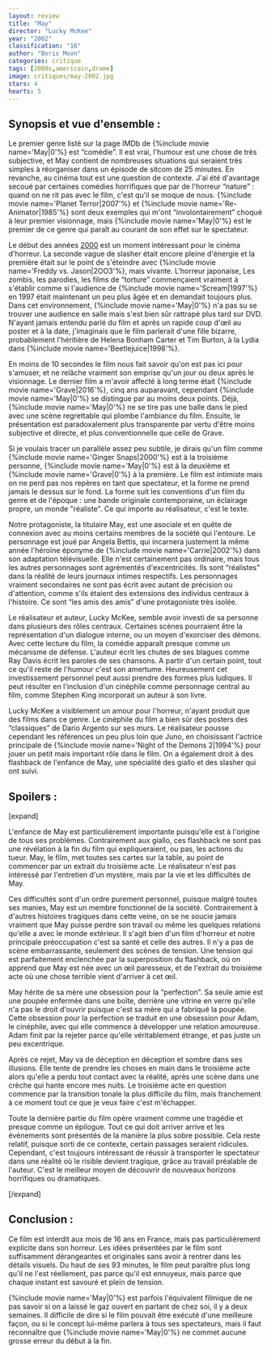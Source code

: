 ```yaml
---
layout: review
title: "May"
director: "Lucky McKee"
year: "2002"
classification: "16"
author: "Boris Moon"
categories: critique
tags: [2000s,americain,drame]
image: critiques/may-2002.jpg
stars: 4
hearts: 5
---
```


## Synopsis et vue d'ensemble :

Le premier genre listé sur la page IMDb de {%include movie name='May|0'%} est “comédie”. Il est vrai, l'humour est une chose de très subjective, et May contient de nombreuses situations qui seraient très simples à réorganiser dans un épisode de sitcom de 25 minutes. En revanche, au cinéma tout est une question de contexte. J'ai été d'avantage secoué par certaines comédies horrifiques que par de l'horreur “nature” : quand on ne rit pas avec le film, c'est qu'il se moque de nous. {%include movie name='Planet Terror|2007'%} et {%include movie name='Re-Animator|1985'%} sont deux exemples qui m'ont “involontairement” choqué à leur premier visionnage, mais {%include movie name='May|0'%} est le premier de ce genre qui paraît au courant de son effet sur le spectateur.

Le début des années [2000](2000s) est un moment intéressant pour le cinéma d'horreur. La seconde vague de slasher était encore pleine d'énergie et la première était sur le point de s'éteindre avec {%include movie name='Freddy vs. Jason|2OO3'%}, mais vivante. L'horreur japonaise, Les zombis, les parodies, les films de “torture” commençaient vraiment à s'établir comme si l'audience de {%include movie name='Scream|1997'%} en 1997 était maintenant un peu plus âgée et en demandait toujours plus. Dans cet environnement, {%include movie name='May|0'%} n'a pas su se trouver une audience en salle mais s'est bien sûr rattrapé plus tard sur DVD. N'ayant jamais entendu parlé du film et après un rapide coup d'œil au poster et à la date, j'imaginais que le film parlerait d'une fille bizarre, probablement l'héritière de Helena Bonham Carter et Tim Burton, à la Lydia dans {%include movie name='Beetlejuice|1998'%}.

En moins de 10 secondes le film nous fait savoir qu'on est pas ici pour s'amuser, et ne relâche vraiment son emprise qu'un jour ou deux après le visionnage. Le dernier film a m'avoir affecté à long terme était {%include movie name='Grave|2016'%}, cinq ans auparavant, cependant {%include movie name='May|0'%} se distingue par au moins deux points. Déjà, {%include movie name='May|0'%} ne se tire pas une balle dans le pied avec une scène regrettable qui plombe l'ambiance du film. Ensuite, le présentation est paradoxalement plus transparente par vertu d'être moins subjective et directe, et plus conventionnelle que celle de Grave.

Si je voulais tracer un parallèle assez peu subtile, je dirais qu'un film comme {%include movie name='Ginger Snaps|2000'%} est à la troisième personne, {%include movie name='May|0'%} est à la deuxième et {%include movie name='Grave|0'%} à la première. Le film est intimiste mais on ne perd pas nos repères en tant que spectateur, et la forme ne prend jamais le dessus sur le fond. La forme suit les conventions d'un film du genre et de l'époque : une bande originale contemporaine, un éclairage propre, un monde "réaliste". Ce qui importe au réalisateur, c'est le texte.

Notre protagoniste, la titulaire May, est une asociale et en quête de connexion avec au moins certains membres de la société qui l'entoure. Le personnage est joué par Angela Bettis, qui incarnera justement la même année l'héroïne éponyme de {%include movie name='Carrie|2002'%} dans son adaptation télévisuelle. Elle n'est certainement pas ordinaire, mais tous les autres personnages sont agrémentés d'excentricités. Ils sont “réalistes” dans la réalité de leurs journaux intimes respectifs. Les personnages vraiment secondaires ne sont pas écrit avec autant de précision ou d'attention, comme s'ils étaient des extensions des individus centraux à l'histoire. Ce sont “les amis des amis” d'une protagoniste très isolée.

Le réalisateur et auteur, Lucky McKee, semble avoir investi de sa personne dans plusieurs des rôles centraux. Certaines scènes pourraient être la représentation d'un dialogue interne, ou un moyen d'exorciser des démons. Avec cette lecture du film, la comédie apparaît presque comme un mécanisme de défense. L'auteur écrit les chutes de ses blagues comme Ray Davis écrit les paroles de ses chansons. A partir d'un certain point, tout ce qu'il reste de l'humour c'est son amertume. Heureusement cet investissement personnel peut aussi prendre des formes plus ludiques. Il peut résulter en l'inclusion d'un cinéphile comme personnage central au film, comme Stephen King incorporait un auteur à son livre.

Lucky McKee a visiblement un amour pour l'horreur, n'ayant produit que des films dans ce genre. Le cinéphile du film a bien sûr des posters des “classiques” de Dario Argento sur ses murs. Le réalisateur pousse cependant les références un peu plus loin que Juno, en choisissant l'actrice principale de {%include movie name='Night of the Demons 2|1994'%} pour jouer un petit mais important rôle dans le film. On a également droit à des flashback de l'enfance de May, une spécialité des giallo et des slasher qui ont suivi.

## Spoilers :

[expand]

L'enfance de May est particulièrement importante puisqu'elle est à l'origine de tous ses problèmes. Contrairement aux giallo, ces flashback ne sont pas une révélation à la fin du film qui expliqueraient, ou pas, les actions du tueur. May, le film, met toutes ses cartes sur la table, au point de commencer par un extrait du troisième acte. Le réalisateur n'est pas intéressé par l'entretien d'un mystère, mais par la vie et les difficultés de May.

Ces difficultés sont d'un ordre purement personnel, puisque malgré toutes ses manies, May est un membre fonctionnel de la société. Contrairement à d'autres histoires tragiques dans cette veine, on se ne soucie jamais vraiment que May puisse perdre son travail ou même les quelques relations qu'elle a avec le monde extérieur. Il s'agit bien d'un film d'horreur et notre principale préoccupation c'est sa santé et celle des autres. Il n'y a pas de scène embarrassante, seulement des scènes de tension. Une tension qui est parfaitement enclenchée par la superposition du flashback, où on apprend que May est née avec un œil paresseux, et de l'extrait du troisième acte où une chose terrible vient d'arriver à cet œil.

May hérite de sa mère une obsession pour la “perfection”. Sa seule amie est une poupée enfermée dans une boîte, derrière une vitrine en verre qu'elle n'a pas le droit d'ouvrir puisque c'est sa mère qui a fabriqué la poupée. Cette obsession pour la perfection se traduit en une obsession pour Adam, le cinéphile, avec qui elle commence à développer une relation amoureuse. Adam finit par la rejeter parce qu'elle véritablement étrange, et pas juste un peu excentrique.

Après ce rejet, May va de déception en déception et sombre dans ses illusions. Elle tente de prendre les choses en main dans le troisième acte alors qu'elle a perdu tout contact avec la réalité, après une scène dans une crèche qui hante encore mes nuits. Le troisième acte en question commence par la transition tonale la plus difficile du film, mais franchement à ce moment tout ce que je veux faire c'est m'échapper.

Toute la dernière partie du film opère vraiment comme une tragédie et presque comme un épilogue. Tout ce qui doit arriver arrive et les événements sont présentés de la manière la plus sobre possible. Cela reste relatif, puisque sorti de ce contexte, certain passages seraient ridicules. Cependant, c'est toujours intéressant de réussir à transporter le spectateur dans une réalité où le risible devient tragique, grâce au travail préalable de l'auteur. C'est le meilleur moyen de découvrir de nouveaux horizons horrifiques ou dramatiques.

[/expand]

## Conclusion :

Ce film est interdit aux mois de 16 ans en France, mais pas particulièrement explicite dans son horreur. Les idées présentées par le film sont suffisamment dérangeantes et originales sans avoir à rentrer dans les détails visuels. Du haut de ses 93 minutes, le film peut paraître plus long qu'il ne l'est réellement, pas parce qu'il est ennuyeux, mais parce que chaque instant est savouré et plein de tension.

{%include movie name='May|0'%} est parfois l'équivalent filmique de ne pas savoir si on a laissé le gaz ouvert en partant de chez soi, il y a deux semaines. Il difficile de dire si le film pouvait être exécuté d'une meilleure façon, ou si le concept lui-même parlera à tous ses spectateurs, mais il faut reconnaître que {%include movie name='May|0'%} ne commet aucune grosse erreur du début à la fin.
